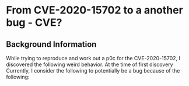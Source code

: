 # From CVE-2020-15702 to a another bug - CVE?

## Background Information

While trying to reproduce and work out a p0c for the CVE-2020-15702, I discovered the following weird behavior.
At the time of first discovery Currently, I consider the following to potentially be a bug because of the following:
